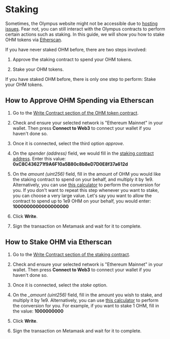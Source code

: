 # Staking

Sometimes, the Olympus website might not be accessible due to [hosting issues](https://twitter.com/FleekHQ/status/1416505712222609411). Fear not, you can still interact with the Olympus contracts to perform certain actions such as staking. In this guide, we will show you how to stake OHM tokens via [Etherscan](https://etherscan.io/).

If you have never staked OHM before, there are two steps involved:

1. Approve the staking contract to spend your OHM tokens.

2. Stake your OHM tokens.

If you have staked OHM before, there is only one step to perform: Stake your OHM tokens.

## How to Approve OHM Spending via Etherscan

1. Go to the [Write Contract section of the OHM token contract](https://etherscan.io/address/0x383518188c0c6d7730d91b2c03a03c837814a899#writeContract).

2. Check and ensure your selected network is "Ethereum Mainnet" in your wallet. Then press **Connect to Web3** to connect your wallet if you haven't done so.

3. Once it is connected, select the third option *approve*.

4. On the *spender (address)* field, we would fill in the [staking contract address](https://docs.olympusdao.finance/references/contracts#staking). Enter this value: **0xC8C436271f9A6F10a5B80c8b8eD7D0E8f37a612d**

5. On the *amount (uint256)* field, fill in the amount of OHM you would like the staking contract to spend on your behalf, and multiply it by 1e9. Alternatively, you can use [this calculator](https://docs.google.com/spreadsheets/d/1vm48OCBnVh8uah0-3Xa7HqFwmfxgcrMIWPrOllSFIvA/edit?usp=sharing) to perform the conversion for you. If you don't want to repeat this step whenever you want to stake, you can choose a very large value. Let's say you want to allow the contract to spend up to 1e9 OHM on your behalf, you would enter: **1000000000000000000**

6. Click **Write**.

7. Sign the transaction on Metamask and wait for it to complete.

## How to Stake OHM via Etherscan

1. Go to the [Write Contract section of the staking contract](https://etherscan.io/address/0xC8C436271f9A6F10a5B80c8b8eD7D0E8f37a612d#writeContract).

2. Check and ensure your selected network is "Ethereum Mainnet" in your wallet. Then press **Connect to Web3** to connect your wallet if you haven't done so.

3. Once it is connected, select the *stake* option.

4. On the *_amount (uint256)* field, fill in the amount you wish to stake, and multiply it by 1e9. Alternatively, you can use [this calculator](https://docs.google.com/spreadsheets/d/1vm48OCBnVh8uah0-3Xa7HqFwmfxgcrMIWPrOllSFIvA/edit?usp=sharing) to perform the conversion for you. For example, if you want to stake 1 OHM, fill in the value: **1000000000**

5. Click **Write**.

6. Sign the transaction on Metamask and wait for it to complete.

